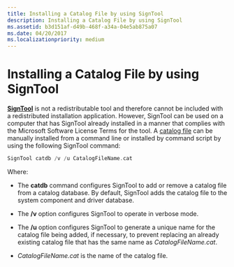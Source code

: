 ```yaml
---
title: Installing a Catalog File by using SignTool
description: Installing a Catalog File by using SignTool
ms.assetid: b3d151af-d49b-468f-a34a-04e5ab875a07
ms.date: 04/20/2017
ms.localizationpriority: medium
---
```


# Installing a Catalog File by using SignTool


[**SignTool**](https://docs.microsoft.com/windows-hardware/drivers/devtest/signtool) is not a redistributable tool and therefore cannot be included with a redistributed installation application. However, SignTool can be used on a computer that has SignTool already installed in a manner that complies with the Microsoft Software License Terms for the tool. A [catalog file](catalog-files.md) can be manually installed from a command line or installed by command script by using the following SignTool command:

```cpp
SignTool catdb /v /u CatalogFileName.cat
```

Where:

-   The **catdb** command configures SignTool to add or remove a catalog file from a catalog database. By default, SignTool adds the catalog file to the system component and driver database.

-   The **/v** option configures SignTool to operate in verbose mode.

-   The **/u** option configures SignTool to generate a unique name for the catalog file being added, if necessary, to prevent replacing an already existing catalog file that has the same name as *CatalogFileName.cat*.

-   *CatalogFileName.cat* is the name of the catalog file.

 

 





